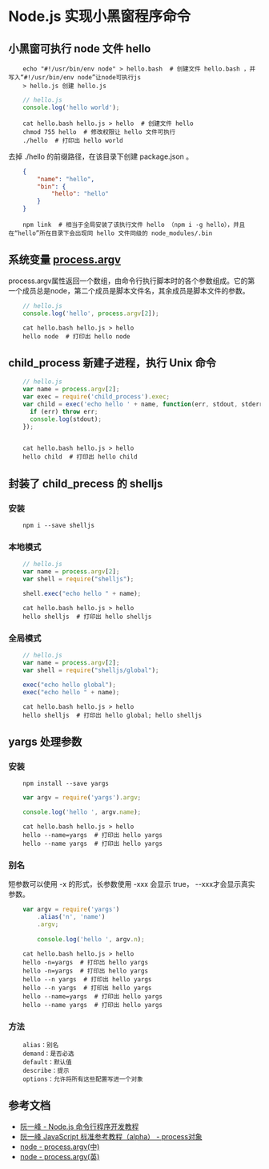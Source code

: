 # Node.js 实现小黑窗程序命令

## 小黑窗可执行 node 文件 hello 
```
    echo "#!/usr/bin/env node" > hello.bash  # 创建文件 hello.bash ，并写入“#!/usr/bin/env node”让node可执行js
    > hello.js 创建 hello.js
```
```js
    // hello.js
    console.log('hello world');
```
```
    cat hello.bash hello.js > hello  # 创建文件 hello 
    chmod 755 hello  # 修改权限让 hello 文件可执行
    ./hello  # 打印出 hello world 
```
去掉 ./hello 的前缀路径，在该目录下创建 package.json 。
```json
    {
        "name": "hello",
        "bin": {
            "hello": "hello"
        }
    }
```
```
    npm link  # 相当于全局安装了该执行文件 hello （npm i -g hello），并且在“hello”所在目录下会出现同 hello 文件同级的 node_modules/.bin 
```
## 系统变量 [process.argv](http://nodejs.cn/api/process.html#process_process_argv)

process.argv属性返回一个数组，由命令行执行脚本时的各个参数组成。它的第一个成员总是node，第二个成员是脚本文件名，其余成员是脚本文件的参数。
```js
    // hello.js
    console.log('hello', process.argv[2]);
```
```
    cat hello.bash hello.js > hello
    hello node  # 打印出 hello node
```
## child_process 新建子进程，执行 Unix 命令
```js
    // hello.js
    var name = process.argv[2];
    var exec = require('child_process').exec;
    var child = exec('echo hello ' + name, function(err, stdout, stderr) {
      if (err) throw err;
      console.log(stdout);
    });
    
```
```
    cat hello.bash hello.js > hello
    hello child  # 打印出 hello child
```

## 封装了 child_precess 的 shelljs

### 安装
```
    npm i --save shelljs
```

### 本地模式
```js
    // hello.js
    var name = process.argv[2];
    var shell = require("shelljs");

    shell.exec("echo hello " + name);
```
```
    cat hello.bash hello.js > hello
    hello shelljs  # 打印出 hello shelljs
```

### 全局模式
```js
    // hello.js
    var name = process.argv[2];
    var shell = require("shelljs/global");

    exec("echo hello global");
    exec("echo hello " + name);
```
```
    cat hello.bash hello.js > hello
    hello shelljs  # 打印出 hello global; hello shelljs
```

## yargs 处理参数

### 安装
```
    npm install --save yargs
```
```js
    var argv = require('yargs').argv;

    console.log('hello ', argv.name);
```
```
    cat hello.bash hello.js > hello
    hello --name=yargs  # 打印出 hello yargs
    hello --name yargs  # 打印出 hello yargs
```
### 别名
短参数可以使用 -x 的形式，长参数使用 -xxx 会显示 true， --xxx才会显示真实参数。
```js
    var argv = require('yargs')
        .alias('n', 'name')
        .argv;
    
        console.log('hello ', argv.n);
```
```
    cat hello.bash hello.js > hello
    hello -n=yargs  # 打印出 hello yargs
    hello -n=yargs  # 打印出 hello yargs
    hello --n yargs  # 打印出 hello yargs
    hello --n yargs  # 打印出 hello yargs
    hello --name=yargs  # 打印出 hello yargs
    hello --name yargs  # 打印出 hello yargs  
```
### 方法
```
    alias：别名
    demand：是否必选
    default：默认值
    describe：提示
    options：允许将所有这些配置写进一个对象
```

## 参考文档
* [阮一峰 - Node.js 命令行程序开发教程](http://www.ruanyifeng.com/blog/2015/05/command-line-with-node.html)
* [阮一峰 JavaScript 标准参考教程（alpha） - process对象](http://javascript.ruanyifeng.com/nodejs/process.html#toc4)
* [node - process.argv(中)](http://nodejs.cn/api/process.html#process_process_argv)
* [node - process.argv(英)](https://nodejs.org/docs/latest/api/process.html#process_process_argv)



